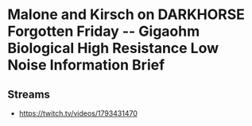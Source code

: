 # Malone and Kirsch on DARKHORSE Forgotten Friday -- Gigaohm Biological High Resistance Low Noise Information Brief

## Streams
- https://twitch.tv/videos/1793431470

